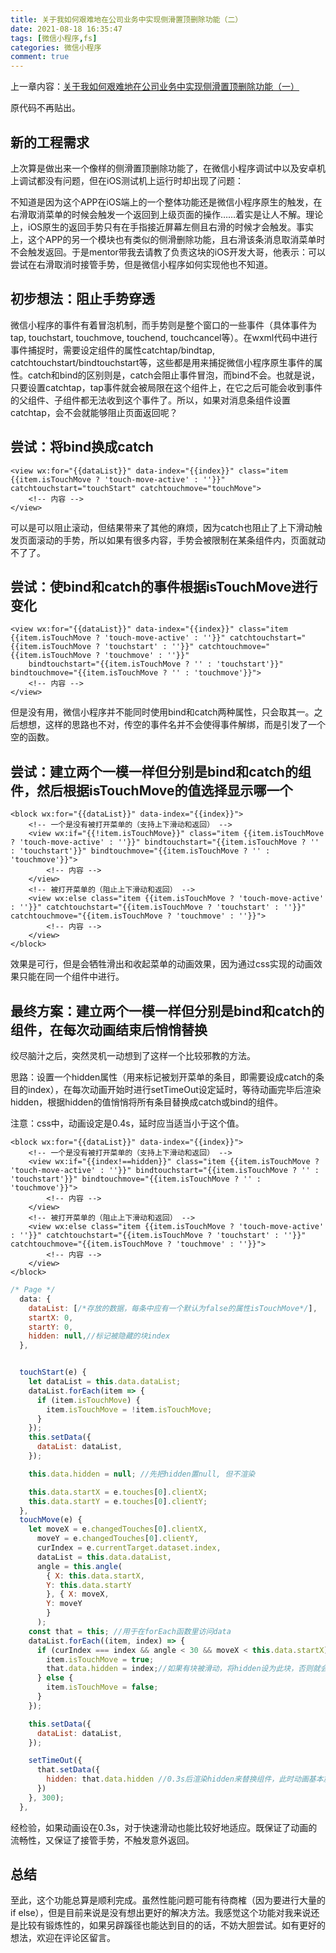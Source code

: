 ```yaml
---
title: 关于我如何艰难地在公司业务中实现侧滑置顶删除功能（二）
date: 2021-08-18 16:35:47
tags: [微信小程序,fs]
categories: 微信小程序
comment: true
---
```


上一章内容：[关于我如何艰难地在公司业务中实现侧滑置顶删除功能（一）](/2021/08/16/关于我如何艰难地在公司业务中实现侧滑置顶删除功能（一）)

原代码不再贴出。

## 新的工程需求

上次算是做出来一个像样的侧滑置顶删除功能了，在微信小程序调试中以及安卓机上调试都没有问题，但在iOS测试机上运行时却出现了问题：

不知道是因为这个APP在iOS端上的一个整体功能还是微信小程序原生的触发，在右滑取消菜单的时候会触发一个返回到上级页面的操作……着实是让人不解。理论上，iOS原生的返回手势只有在手指接近屏幕左侧且右滑的时候才会触发。事实上，这个APP的另一个模块也有类似的侧滑删除功能，且右滑该条消息取消菜单时不会触发返回。于是mentor带我去请教了负责这块的iOS开发大哥，他表示：可以尝试在右滑取消时接管手势，但是微信小程序如何实现他也不知道。

## 初步想法：阻止手势穿透

微信小程序的事件有着冒泡机制，而手势则是整个窗口的一些事件（具体事件为tap, touchstart, touchmove, touchend, touchcancel等）。在wxml代码中进行事件捕捉时，需要设定组件的属性catchtap/bindtap, catchtouchstart/bindtouchstart等，这些都是用来捕捉微信小程序原生事件的属性。catch和bind的区别则是，catch会阻止事件冒泡，而bind不会。也就是说，只要设置catchtap，tap事件就会被局限在这个组件上，在它之后可能会收到事件的父组件、子组件都无法收到这个事件了。所以，如果对消息条组件设置catchtap，会不会就能够阻止页面返回呢？

<!-- more -->

## 尝试：将bind换成catch

``` wxml index.wxml
<view wx:for="{{dataList}}" data-index="{{index}}" class="item {{item.isTouchMove ? 'touch-move-active' : ''}}" catchtouchstart="touchStart" catchtouchmove="touchMove">
	<!-- 内容 -->
</view>
```

可以是可以阻止滚动，但结果带来了其他的麻烦，因为catch也阻止了上下滑动触发页面滚动的手势，所以如果有很多内容，手势会被限制在某条组件内，页面就动不了了。

## 尝试：使bind和catch的事件根据isTouchMove进行变化

``` wxml index.wxml
<view wx:for="{{dataList}}" data-index="{{index}}" class="item {{item.isTouchMove ? 'touch-move-active' : ''}}" catchtouchstart="{{item.isTouchMove ? 'touchstart' : ''}}" catchtouchmove="{{item.isTouchMove ? 'touchmove' : ''}}" 
    bindtouchstart="{{item.isTouchMove ? '' : 'touchstart'}}" bindtouchmove="{{item.isTouchMove ? '' : 'touchmove'}}">
	<!-- 内容 -->
</view>
```

但是没有用，微信小程序并不能同时使用bind和catch两种属性，只会取其一。之后想想，这样的思路也不对，传空的事件名并不会使得事件解绑，而是引发了一个空的函数。

## 尝试：建立两个一模一样但分别是bind和catch的组件，然后根据isTouchMove的值选择显示哪一个

``` wxml index.wxml
<block wx:for="{{dataList}}" data-index="{{index}}">
    <!-- 一个是没有被打开菜单的（支持上下滑动和返回） -->
    <view wx:if="{{!item.isTouchMove}}" class="item {{item.isTouchMove ? 'touch-move-active' : ''}}" bindtouchstart="{{item.isTouchMove ? '' : 'touchstart'}}" bindtouchmove="{{item.isTouchMove ? '' : 'touchmove'}}">
        <!-- 内容 -->
    </view>
    <!-- 被打开菜单的（阻止上下滑动和返回） -->
    <view wx:else class="item {{item.isTouchMove ? 'touch-move-active' : ''}}" catchtouchstart="{{item.isTouchMove ? 'touchstart' : ''}}" catchtouchmove="{{item.isTouchMove ? 'touchmove' : ''}}">
        <!-- 内容 -->
    </view>
</block>
``` 

效果是可行，但是会牺牲滑出和收起菜单的动画效果，因为通过css实现的动画效果只能在同一个组件中进行。

## 最终方案：建立两个一模一样但分别是bind和catch的组件，在每次动画结束后悄悄替换

绞尽脑汁之后，突然灵机一动想到了这样一个比较邪教的方法。

思路：设置一个hidden属性（用来标记被划开菜单的条目，即需要设成catch的条目的index），在每次动画开始时进行setTimeOut设定延时，等待动画完毕后渲染hidden，根据hidden的值悄悄将所有条目替换成catch或bind的组件。

注意：css中，动画设定是0.4s，延时应当适当小于这个值。

``` wxml index.wxml
<block wx:for="{{dataList}}" data-index="{{index}}">
    <!-- 一个是没有被打开菜单的（支持上下滑动和返回） -->
    <view wx:if="{{index!==hidden}}" class="item {{item.isTouchMove ? 'touch-move-active' : ''}}" bindtouchstart="{{item.isTouchMove ? '' : 'touchstart'}}" bindtouchmove="{{item.isTouchMove ? '' : 'touchmove'}}">
        <!-- 内容 -->
    </view>
    <!-- 被打开菜单的（阻止上下滑动和返回） -->
    <view wx:else class="item {{item.isTouchMove ? 'touch-move-active' : ''}}" catchtouchstart="{{item.isTouchMove ? 'touchstart' : ''}}" catchtouchmove="{{item.isTouchMove ? 'touchmove' : ''}}">
        <!-- 内容 -->
    </view>
</block>
``` 

```javascript index.js
/* Page */
  data: {
    dataList: [/*存放的数据，每条中应有一个默认为false的属性isTouchMove*/],
    startX: 0,
    startY: 0,
    hidden: null,//标记被隐藏的块index
  },


  touchStart(e) {
    let dataList = this.data.dataList;
    dataList.forEach(item => {
      if (item.isTouchMove) {
        item.isTouchMove = !item.isTouchMove;
      }
    });
    this.setData({
      dataList: dataList,
    });

    this.data.hidden = null; //先把hidden置null, 但不渲染

    this.data.startX = e.touches[0].clientX;
    this.data.startY = e.touches[0].clientY;
  },
  touchMove(e) {
    let moveX = e.changedTouches[0].clientX,
      moveY = e.changedTouches[0].clientY,
      curIndex = e.currentTarget.dataset.index, 
      dataList = this.data.dataList,
      angle = this.angle(
        { X: this.data.startX,
	    Y: this.data.startY
	    }, { X: moveX,
	    Y: moveY
	    }
	  );
    const that = this; //用于在forEach函数里访问data
    dataList.forEach((item, index) => {
      if (curIndex === index && angle < 30 && moveX < this.data.startX) {
        item.isTouchMove = true;
        that.data.hidden = index;//如果有块被滑动，将hidden设为此块，否则就会保持在null
      } else {
      	item.isTouchMove = false; 
      }
    });

    this.setData({
      dataList: dataList,
    });

    setTimeOut({
      that.setData({
        hidden: that.data.hidden //0.3s后渲染hidden来替换组件，此时动画基本放完了
      })
    }, 300);
  },
```

经检验，如果动画设在0.3s，对于快速滑动也能比较好地适应。既保证了动画的流畅性，又保证了接管手势，不触发意外返回。

## 总结

至此，这个功能总算是顺利完成。虽然性能问题可能有待商榷（因为要进行大量的if else），但是目前来说是没有想出更好的解决方法。我感觉这个功能对我来说还是比较有锻炼性的，如果另辟蹊径也能达到目的的话，不妨大胆尝试。如有更好的想法，欢迎在评论区留言。
